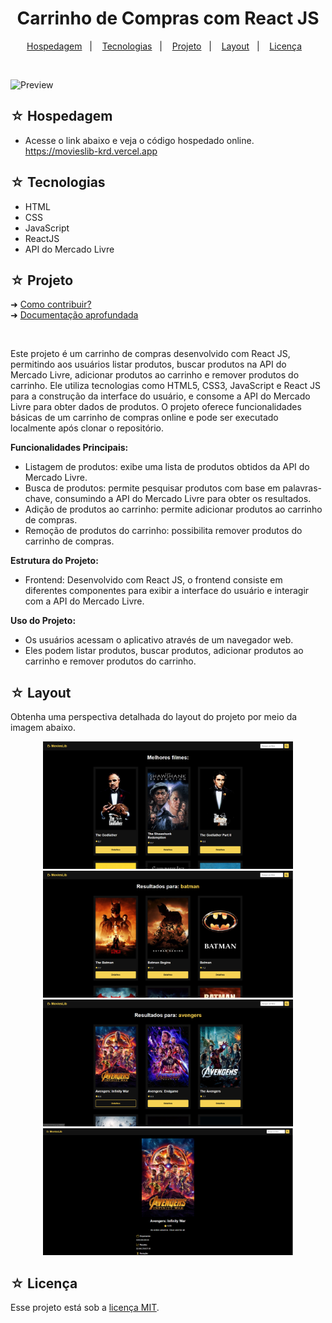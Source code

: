 <h1 align="center">Carrinho de Compras com React JS</h1>

<p align="center">
  <a href="#-hospedagem">Hospedagem</a>&nbsp;&nbsp;&nbsp;|&nbsp;&nbsp;&nbsp;
  <a href="#-tecnologias">Tecnologias</a>&nbsp;&nbsp;&nbsp;|&nbsp;&nbsp;&nbsp;
  <a href="#-projeto">Projeto</a>&nbsp;&nbsp;&nbsp;|&nbsp;&nbsp;&nbsp;
  <a href="#-layout">Layout</a>&nbsp;&nbsp;&nbsp;|&nbsp;&nbsp;&nbsp;
  <a href="#-licença">Licença</a>&nbsp;&nbsp;&nbsp;
</p>
<br>

![Preview](./dist/banner.png)

## ☆ Hospedagem
- Acesse o link abaixo e veja o código hospedado online.<br>
https://movieslib-krd.vercel.app

## ☆ Tecnologias
- HTML
- CSS
- JavaScript
- ReactJS
- API do Mercado Livre

## ☆ Projeto
➜ [Como contribuir?](./readme/CONTRIBUTING.md) <br>
➜ [Documentação aprofundada](./readme/MODEL.md) 

<br>

Este projeto é um carrinho de compras desenvolvido com React JS, permitindo aos usuários listar produtos, buscar produtos na API do Mercado Livre, adicionar produtos ao carrinho e remover produtos do carrinho. Ele utiliza tecnologias como HTML5, CSS3, JavaScript e React JS para a construção da interface do usuário, e consome a API do Mercado Livre para obter dados de produtos. O projeto oferece funcionalidades básicas de um carrinho de compras online e pode ser executado localmente após clonar o repositório.

**Funcionalidades Principais:**
- Listagem de produtos: exibe uma lista de produtos obtidos da API do Mercado Livre.
- Busca de produtos: permite pesquisar produtos com base em palavras-chave, consumindo a API do Mercado Livre para obter os resultados.
- Adição de produtos ao carrinho: permite adicionar produtos ao carrinho de compras.
- Remoção de produtos do carrinho: possibilita remover produtos do carrinho de compras.

**Estrutura do Projeto:**

- Frontend: Desenvolvido com React JS, o frontend consiste em diferentes componentes para exibir a interface do usuário e interagir com a API do Mercado Livre.

**Uso do Projeto:**
- Os usuários acessam o aplicativo através de um navegador web.
- Eles podem listar produtos, buscar produtos, adicionar produtos ao carrinho e remover produtos do carrinho.

## ☆ Layout
Obtenha uma perspectiva detalhada do layout do projeto por meio da imagem abaixo.

<div align="center">

<img src="https://raw.githubusercontent.com/https-shini/movies_lib/main/dist/001.png" width=400 heigth=350 />
<img src="https://raw.githubusercontent.com/https-shini/movies_lib/main/dist/002.png" width=400 heigth=350 />
<img src="https://raw.githubusercontent.com/https-shini/movies_lib/main/dist/003.png" width=400 heigth=350 />
<img src="https://raw.githubusercontent.com/https-shini/movies_lib/main/dist/004.png" width=400 heigth=350 />

</div>

## ☆ Licença
Esse projeto está sob a [licença MIT](/LICENSE).
